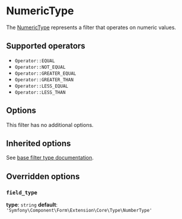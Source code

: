 # NumericType

The [NumericType](../../src/Filter/Type/NumericType.php) represents a filter that operates on numeric values.

## Supported operators

- `Operator::EQUAL`
- `Operator::NOT_EQUAL`
- `Operator::GREATER_EQUAL`
- `Operator::GREATER_THAN`
- `Operator::LESS_EQUAL`
- `Operator::LESS_THAN`

## Options

This filter has no additional options.

## Inherited options

See [base filter type documentation](https://github.com/Kreyu/data-table-bundle/blob/main/docs/filter/types/filter.md).

## Overridden options

### `field_type`

**type**: `string` **default**: `'Symfony\Component\Form\Extension\Core\Type\NumberType'`
